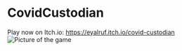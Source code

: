 # CovidCustodian

Play now on Itch.io:
https://eyalruf.itch.io/covid-custodian
![Picture of the game](https://i.imgur.com/cf17ZiQ.png)
